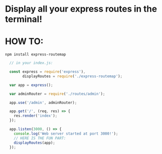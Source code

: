 # Display all your express routes in the terminal!


# HOW TO:

```npm install express-routemap```

```js
  // in your index.js:

  const express = require('express'),
        displayRoutes = require('./express-routemap');

  var app = express();

  var adminRouter = require('./routes/admin');

  app.use('/admin', adminRouter);

  app.get('/', (req, res) => {
    res.render('index');
  });

  app.listen(3000, () => {
    console.log('Web server started at port 3000!');
    // HERE IS THE FUN PART:
    displayRoutes(app);
  });
```
